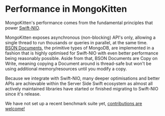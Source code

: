 # Performance in MongoKitten

MongoKitten's performance comes from the fundamental principles that power [Swift-NIO](https://github.com/apple/swift-nio).

MongoKitten exposes asynchronous (non-blocking) API's only, allowing a single thread to run thousands or queries in parallel, at the same time.
[BSON Documents](bson.md), the primitive types of MongoDB, are implemented in a fashion that is highly optimised for Swift-NIO with even better performance being reasonably possible.
Aside from that, BSON Documents are Copy on Write, meaning copying a Document around is thread-safe but won't be using additional memory/resources until you modify a copy.

Because we integrate with Swift-NIO, many deeper optimisations and better APIs are achievable within the Server Side Swift ecosystem as almost all actively maintained libraries have started or finished migrating to Swift-NIO since it's release.

We have not set up a recent benchmark suite yet, [contributions are welcome!](contribute.md#benchmarks)
